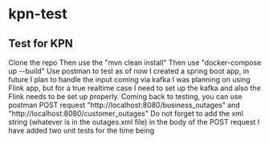 # kpn-test
Test for KPN
--------------


Clone the repo
Then use the "mvn clean install"
Then use "docker-compose up --build"
Use postman to test as of now I created a spring boot app, in future I plan to handle the input coming via kafka
I was planning on using Flink app, but for a true realtime case I need to set up the kafka and also the Flink needs to be set up properly.
Coming back to testing, you can use postman POST request "http://localhost:8080/business_outages" and "http://localhost:8080/customer_outages"
Do not forget to add the xml string (whatever is in the outages.xml file) in the body of the POST request
I have added two unit tests for the time being
